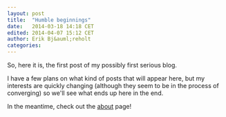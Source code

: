 ```yaml
---
layout: post
title:  "Humble beginnings"
date:   2014-03-18 14:18 CET
edited: 2014-04-07 15:12 CET
author: Erik Bj&auml;reholt
categories: 
---
```


So, here it is, the first post of my possibly first serious blog.

I have a few plans on what kind of posts that will appear here, but my interests are quickly changing (although they seem to be in the process of converging) so we'll see what ends up here in the end.

In the meantime, check out the <a href="/about/">about</a> page!
